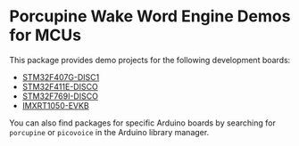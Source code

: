 # Porcupine Wake Word Engine Demos for MCUs

This package provides demo projects for the following development boards:

- [STM32F407G-DISC1](stm32f407)
- [STM32F411E-DISCO](stm32f411)
- [STM32F769I-DISCO](stm32f769)
- [IMXRT1050-EVKB](imxrt1050)

You can also find packages for specific Arduino boards by searching for `porcupine` or `picovoice` in the Arduino library manager.
